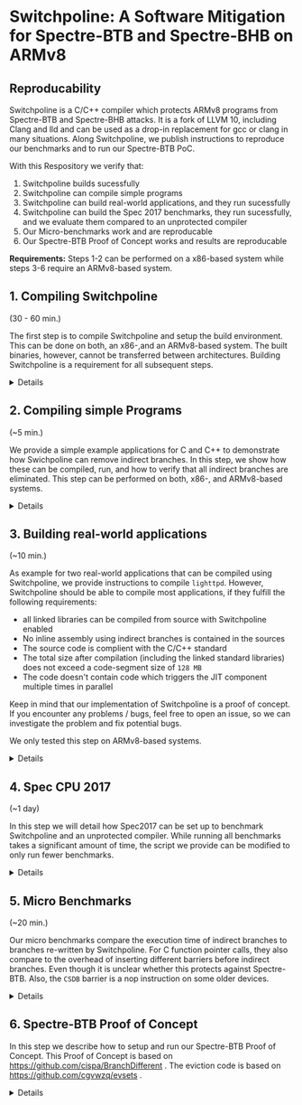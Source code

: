 # Switchpoline: A Software Mitigation for Spectre-BTB and Spectre-BHB on ARMv8

## Reproducability
Switchpoline is a C/C++ compiler which protects ARMv8 programs from Spectre-BTB and Spectre-BHB attacks.
It is a fork of LLVM 10, including Clang and lld and can be used as a drop-in replacement for gcc or clang in many situations.
Along Switchpoline, we publish instructions to reproduce our benchmarks and to run our Spectre-BTB PoC.

With this Respository we verify that:
1. Switchpoline builds sucessfully
2. Switchpoline can compile simple programs
3. Switchpoline can build real-world applications, and they run sucessfully
4. Switchpoline can build the Spec 2017 benchmarks, they run sucessfully, and we evaluate them compared to an unprotected compiler
5. Our Micro-benchmarks work and are reproducable
6. Our Spectre-BTB Proof of Concept works and results are reproducable

<b>Requirements:</b>
Steps 1-2 can be performed on a x86-based system while steps 3-6 require an ARMv8-based system.

## 1. Compiling Switchpoline
(30 - 60 min.)

The first step is to compile Switchpoline and setup the build environment.
This can be done on both, an x86-,and an ARMv8-based system.
The built binaries, however, cannot be transferred between architectures.
Building Switchpoline is a requirement for all subsequent steps.

<details>
<summary>Details</summary>

For convenience, we provide a script that fully builds Switchpoline and sets up the build environment.
We tested the script on Ubuntu 22.04 (x86), Ubuntu 20.04 (arm), and Asahi Linux (arm).

### Prerequisites
To build switchpoline, some additional packages may be required depending on your setup.
On Ubuntu 22.04, we had to install the following additional packages:
* cmake
* clang
* lld
* python-is-python3
* python3-pip
* python3-distutils
* libstdc++-12-dev

### Commands

The script `complete-rebuild.sh` can be found in `switchpoline/scripts`.
It must be executed inside the `scripts` directory:
```
cd switchpoline/scripts
./complete-rebuild.sh
```

### Expected Results
Depending on the power of the machine, this step may take an considerable amount of time to compile llvm.
Once the script terminates, it should have created a few folders and files.
Here is a small subset of them:
* `switchpoline/sysroots/aarch64-linux-musl`: A system root for compiling Switchpoline protected applications
* `switchpoline/sysroots/aarch64-linux-musl-ref`: A system root for compiling applications with a reference compiler
* `switchpoline/llvm-novt/cmake-build-minsizerel/bin`: Folder containing the compiled llvm binaries
* `switchpoline/sysroots/aarch64-linux-musl/bin/my-clang`: A wrapper for `clang` to compile Switchpoline protected applications

### Troubleshooting
If any of these are missing, double-check all requirements are installed.
If you still encounter any problem, any error messages in the script output may lead you in the right direction.
In any case, feel free to open an issue.
We are happy to improve our tooling to support a wide range of different environments.

</details>

## 2. Compiling simple Programs
(~5 min.)

We provide a simple example applications for C and C++ to demonstrate how Swichpoline can remove indirect branches.
In this step, we show how these can be compiled, run, and how to verify that all indirect branches are eliminated.
This step can be performed on both, x86-, and ARMv8-based systems.

<details>
<summary>Details</summary>

To compile the example scripts, we provide a Makefile.
Feel free to play around with the example files!

### Prerequesites
In the following, we will use `objdump` to disassemble the binaries.
If you are running on x86, you may need to install the following:
* `qemu-aarch64-static`: An emulator capable of emulating aarch64 (package `qemu-user-static` on Ubuntu 22.04)
* `aarch64-linux-gnu-objdump`: A disassembler capable of working with aarch64 binaries (package `binutils-aarch64-linux-gnu` on Ubuntu 22.04)

### 2.1 Compiling the Examples
The example binaries can be compiled using the provided Makefile.
For this to work, step 1 must be completed successfully.
```
cd switchpoline/examples/simple_example
make
```
The Makefile will build four files:
* `example_c_protected`: The compilation of `example.c` with Switchpoline enabled
* `example_c_reference`: The compilation of `example.c` with a reference compiler
* `example_cpp_protected`: The compilation of `example.cpp` with Switchpoline enabled
* `example_cpp_reference`: The compilation of `example.cpp` with a reference compiler

By default, all files will be compiled with static linking and link-time optimization.
Dynamic linking can be enabled by removing `-static -flto` from `FLAGS` in the Makefile.

### 2.2 Running the Examples
On x86-based systems with `qemu-aarch64-static` installed, the binaries can be executed like this:
```
cd switchpoline/examples/simple_example
qemu-aarch64-static example_c_protected
qemu-aarch64-static example_c_reference
qemu-aarch64-static example_cpp_protected
qemu-aarch64-static example_cpp_reference
```
The output expected output is `Hello World!` and a termination with exit code 0.

### 2.3 Checking for indirect branches
To ensure compiling with Switchpoline enabled does not produce any indirect branches, you can use `objdump` to disassemble the binaries.
No `br` or `blr` instructions should be present in any `*_protected` binary:
```
objdump -d example_c_protected | grep -E "(\sbr\s|\sblr\s)"
objdump -d example_cpp_protected | grep -E "(\sbr\s|\sblr\s)"
```
We expect `grep` to not find any matches.
On an x86-based system, `objdump` may need to be replaced with `aarch64-linux-gnu-objdump`.

When searching for indirect branches the same way in the reference binaries, we expect to find some results:
```
objdump -d example_c_reference | grep -E "(\sbr\s|\sblr\s)"
objdump -d example_cpp_reference | grep -E "(\sbr\s|\sblr\s)"
```
Again, `objdump` may need to be replaced with `aarch64-linux-gnu-objdump`.

</details>

## 3. Building real-world applications
(~10 min.)

As example for two real-world applications that can be compiled using Switchpoline, we provide instructions to compile `lighttpd`.
However, Switchpoline should be able to compile most applications, if they fulfill the following requirements:
* all linked libraries can be compiled from source with Switchpoline enabled
* No inline assembly using indirect branches is contained in the sources
* The source code is complient with the C/C++ standard
* The total size after compilation (including the linked standard libraries) does not exceed a code-segment size of `128 MB`
* The code doesn't contain code which triggers the JIT component multiple times in parallel

Keep in mind that our implementation of Switchpoline is a proof of concept.
If you encounter any problems / bugs, feel free to open an issue, so we can investigate the problem and fix potential bugs.

We only tested this step on ARMv8-based systems.


<details>
<summary>Details</summary>

### 3.1 lighttpd
Lighttpd is a light-weight Http webserver.
We provide a script to compile lighttpd.
Our script uses static linking and adds all required plugins at compile time.
All required libraries are built and protected with Switchpoline.
To run the script, use the following commands:
```
cd switchpoline/examples/lighttpd
./compile.sh
```

To run lighttpd, we provide a sample configuration (`lighttpd.conf`):
```
cd switchpoline/examples/lighttpd/
./lighttpd-1.4.59/lighttpd-1.4.59-/src/lighttpd -D -f lighttpd.conf
```
The script will also compile a version of lighttpd that is dynamically linked:
```
cd switchpoline/examples/lighttpd/
./lighttpd-1.4.59/lighttpd-1.4.59-/src/lighttpd_dyn -D -f lighttpd.conf
```

You can now use curl to make a request:
```
curl http://localhost:9999/hello.txt
```
You should be greeted with a `Hello World!` message.

Alternatively, you can use a web-browser to navigate to `http://localhost:9999/hello.txt`.

</details>

## 4. Spec CPU 2017
(~1 day)

In this step we will detail how Spec2017 can be set up to benchmark Switchpoline and an unprotected compiler.
While running all benchmarks takes a significant amount of time, the script we provide can be modified to only run fewer benchmarks.

<details>
<summary>Details</summary>

### Prerequesites
To run the benchmarks, you neeed a copy of Spec CPU 2017.
In particular, you should have a file called `cpu2017-1_0_2.iso`.
This step requires up to 40GB of disk space and an ARMv8-based system.
Step 1 must be completed successfully to run this step.
We suggest using a system with at least 4 cores and 4GB of RAM for this step.

### Setting up Spec CPU 2017
First, the installation media must be extracted to `switchpoline/benchmarks/spec2017/install`.
For this, we first mount the iso-file, then copy its contents, and lastly make the contents writable:
```
# mount iso file
sudo mkdir /mnt/spec2017
sudo mount -o loop /path/to/cpu2017-1_0_2.iso /mnt/spec2017
# copy contents
mkdir switchpoline/benchmarks/spec2017/install
sudo cp -r /mnt/spec2017/* switchpoline/benchmarks/spec2017/install
# make it writable
sudo chmod +w -R switchpoline/benchmarks/spec2017/install
sudo chown -R your_user:your_user switchpoline/benchmarks/spec2017/install
# unmount iso file
sudo umount /mnt/spec2017
sudo rmdir /mnt/spec2017
```

### Running Spec CPU 2017
To run the benchmarks, we provide a python script: `switchpoline/benchmarks/spec2017/run.py`.
By default, this script creates two installations of Spec CPU 2017:
* `switchpoline/sysroots/aarch64-linux-musl/spec2017`: The installation used to benchmark Switchpoline
* `switchpoline/sysroots/aarch64-linux-musl-ref/spec2017`: The installation used to benchmark the reference compiler
There will be four different configurations:
* `clang-spectre-aarch64.cfg`: Switchpoline with static linking
* `clang-spectre-aarch64-dyn.cfg`: Switchpoline with dynamic linking
* `clang-spectre-aarch64-ref.cfg`: Reference compiler with static linking
* `clang-spectre-aarch64-dyn-ref.cfg`: Reference compiler with dynamic linking

If you want to reduce the benchmarks or configuration being run, you can modify the script accordingly.
To just run a quick test making sure that the benchmark compiles and runs successfully, but not providing accurate benchmark numbers, you can change `TEST=False` to `TEST=True` in line `6` of `run.py`. 
Running all benchmarks in test mode can still take up to several hours depending on the hardware.
Once you are done, you can run the script like this:
```
cd switchpoline/benchmarks/spec2017
python run.py
```
If all benchmarks are selected, running this script can take several days to complete.
The provided script also parses benchmark results and outputs them to `switchpoline/benchmarks/spec2017/output.txt`.
More detailed results produced by Spec Cpu 2017 can be found in the following folders:
* `switchpoline/sysroots/aarch64-linux-musl/spec2017/result`: Results for Switchpoline protected binaries
* `switchpoline/sysroots/aarch64-linux-musl-ref/spec2017/result`: Results for Reference compiler

</details>

## 5. Micro Benchmarks
(~20 min.)

Our micro benchmarks compare the execution time of indirect branches to branches re-written by Switchpoline.
For C function pointer calls, they also compare to the overhead of inserting different barriers before indirect branches.
Even though it is unclear whether this protects against Spectre-BTB.
Also, the `CSDB` barrier is a nop instruction on some older devices.

<details>
<summary>Details</summary>

### Prerequesites
Running the micro benchmarks requires an ARMv8-based system.
This step only works if step 1 completed successfully.
To visualize the results, `Matplotlib` is required (`pip install matplotlib`).

### Commands
We provide two scripts to run micro benchmarks.
* `switchpoline/benchmarks/micro_benchmarks/bench_indirect_call.py`: Benchmarks the performance of C function pointers
* `switchpoline/benchmarks/micro_benchmarks/bench_inheritance.py`: Benchmarks the performance of C++ virtual methods

You can run these scripts like this:
```
cd switchpoline/benchmarks/micro_benchmarks
python3 bench_indirect_call.py
python3 bench_inheritance.py
```
By default, both scripts will run benchmarks, save the results, and plot the results.
The results are written to `results_c.py` and `results_cpp.py` respectively.
In the plot, the x-axis represents the amount of possible targets for a branch, the y axis represents execution time.
Feel free to modify the scripts to fit your needs.
Especially, make sure to modify the value of the `CORE` variable to pin to the correct core.
If your linux distribution does not support `taskset` which is required by the scripts, you may modify the script and ensure pinning to the correct CPU core in a different manner.

### Expected Results
Everything except Switchpoline re-written branches should be a flat horizontal line.
The execution time of Switchpoline re-written branches should increase roughly logarithmic with the amount of possible targets.
The execution time of barrier protected branches should be significantly higher than the reference.
This may not be the case for `CSDB`.
If `CSDB` does not induce any overhead compared to the reference, it is like the processor doesn't support this instruction and it acts as a nop.
This can be verified using the Spectre-BTB Proof of Concept: If leakage remains after inserting `CSDB` before the leaking branch, it is likely a nop.
</details>

## 6. Spectre-BTB Proof of Concept
In this step we describe how to setup and run our Spectre-BTB Proof of Concept.
This Proof of Concept is based on https://github.com/cispa/BranchDifferent .
The eviction code is based on https://github.com/cgvwzq/evsets .

<details>
<summary>Details</summary>

### Prerequisites
Step 1 must be completed sucessfully.
This step should be performed on an ARMv8-based system.

### Configuring the Proof of Concept
The Proof of Concept allows for individual configuration according to your system.
Configuration can be done in `spectre_poc/spectre/config.h`.
Most notably, five settings must be considered:
* `CACHE`: cache control mechanism to use. Can be set to `FLUSHING` or `EVICTION`. Note that `FLUSHING` is not available on all devices. `EVICTION` requires additional configuration.
* `TIMER`: timing source to use. Can be set to `MSR`, `COUNTER_THREAD`, or `MONOTONIC`. `MONOTONIC` is most reliable (if available and high-enough frequency), `COUNTER_THREAD` should always be available.
* `PAGE_SIZE`: 16384 for most Apple devices, 4096 for most other devices
* `THRESHOLD` (further down): Threshold to distinguish cache hits from cache misses (a timing between cache hit and cache miss; Compile with `VERBOSITY` set to `999` and run the PoC to get debug output that allows infering the threshold.) 
* `BENCHMARK` (further down): Set to 0 to do a quick run. Set to 1, to perform a benchmark run.

If you rely on eviction, you may need to adjust additional settings:
* `EVICTION_THRESHOLD`: Threshold for eviction. Usually a bit higher than `THRESHOLD`. You can try commenting this out for auto-detection. (This may or may not work, depending on your device)
* `EVICTION_SET_SIZE`: Amount of addresses in the eviction set. A good value for reliable eviction is two times the amount of cache ways in the last cache level. (If you are unsure, just leave it at 32. This should be fine)
* `EVICTION_MEMORY_SIZE`: Amount of memory allocated for finding eviction sets. The default value works on all devices we tested.

Finding thresholds that work (especially if you rely on eviction) may require some amount of trial and error.
The Proof of Concept worked on the high-performance cores of all ARMv8 devices we tested.

### Compiling the Proof of Concept
To compile the proof of concept, we provide a Makefile:
```
cd spectre_poc/spectre
make
```

This will produce the binary `spectre_poc`.

After changing the configuration, a new build is necessary.
For this, you can run `make` (even existing binaries will be re-compiled).

### Advanced Configuration: Barriers
The Proof of Concept can be configured to add an assembly snippet just before the indirect branch.
Using this feature will make the Proof of Concept rely on inline assembly for the indirect branch.
Thus, it cannot be protected using Switchpoline.
This configuration is mainly available to test whether inserting barriers before the branch stops leakage.
Common barrier instructions are `CSDB`, `DMB SY`, `DSB SY` (refer to the ARMv8 instruction reference for details).
To insert assembly code just before the indirect branch instruction, you can set `MITIGATION_ASM` in `sepctre_poc/spectre/config.h`. 

</details>
